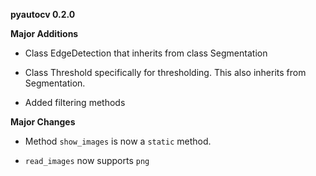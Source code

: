**pyautocv 0.2.0**

**Major Additions**
* Class EdgeDetection that inherits from class Segmentation

* Class Threshold specifically for thresholding. This also inherits from Segmentation.

* Added filtering methods

**Major Changes**

* Method `show_images` is now a `static` method.

* `read_images` now supports `png` 